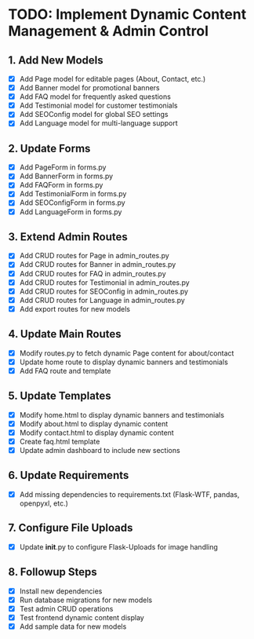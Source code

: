 # TODO: Implement Dynamic Content Management & Admin Control

## 1. Add New Models
- [x] Add Page model for editable pages (About, Contact, etc.)
- [x] Add Banner model for promotional banners
- [x] Add FAQ model for frequently asked questions
- [x] Add Testimonial model for customer testimonials
- [x] Add SEOConfig model for global SEO settings
- [x] Add Language model for multi-language support

## 2. Update Forms
- [x] Add PageForm in forms.py
- [x] Add BannerForm in forms.py
- [x] Add FAQForm in forms.py
- [x] Add TestimonialForm in forms.py
- [x] Add SEOConfigForm in forms.py
- [x] Add LanguageForm in forms.py

## 3. Extend Admin Routes
- [x] Add CRUD routes for Page in admin_routes.py
- [x] Add CRUD routes for Banner in admin_routes.py
- [x] Add CRUD routes for FAQ in admin_routes.py
- [x] Add CRUD routes for Testimonial in admin_routes.py
- [x] Add CRUD routes for SEOConfig in admin_routes.py
- [x] Add CRUD routes for Language in admin_routes.py
- [x] Add export routes for new models

## 4. Update Main Routes
- [x] Modify routes.py to fetch dynamic Page content for about/contact
- [x] Update home route to display dynamic banners and testimonials
- [x] Add FAQ route and template

## 5. Update Templates
- [x] Modify home.html to display dynamic banners and testimonials
- [x] Modify about.html to display dynamic content
- [x] Modify contact.html to display dynamic content
- [x] Create faq.html template
- [x] Update admin dashboard to include new sections

## 6. Update Requirements
- [x] Add missing dependencies to requirements.txt (Flask-WTF, pandas, openpyxl, etc.)

## 7. Configure File Uploads
- [x] Update __init__.py to configure Flask-Uploads for image handling

## 8. Followup Steps
- [x] Install new dependencies
- [x] Run database migrations for new models
- [x] Test admin CRUD operations
- [x] Test frontend dynamic content display
- [x] Add sample data for new models
